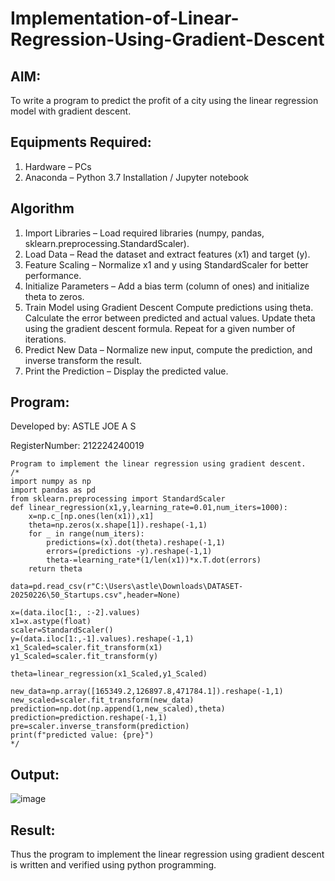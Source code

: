 # Implementation-of-Linear-Regression-Using-Gradient-Descent

## AIM:
To write a program to predict the profit of a city using the linear regression model with gradient descent.

## Equipments Required:
1. Hardware – PCs
2. Anaconda – Python 3.7 Installation / Jupyter notebook

## Algorithm
1. Import Libraries – Load required libraries (numpy, pandas, sklearn.preprocessing.StandardScaler).
2. Load Data – Read the dataset and extract features (x1) and target (y).
3. Feature Scaling – Normalize x1 and y using StandardScaler for better performance.
4. Initialize Parameters – Add a bias term (column of ones) and initialize theta to zeros.
5. Train Model using Gradient Descent
     Compute predictions using theta.
     Calculate the error between predicted and actual values.
     Update theta using the gradient descent formula.
     Repeat for a given number of iterations.
6. Predict New Data – Normalize new input, compute the prediction, and inverse transform the result.
7. Print the Prediction – Display the predicted value. 

## Program:

Developed by: ASTLE JOE A S

RegisterNumber:  212224240019

```
Program to implement the linear regression using gradient descent.
/*
import numpy as np
import pandas as pd
from sklearn.preprocessing import StandardScaler
def linear_regression(x1,y,learning_rate=0.01,num_iters=1000):
    x=np.c_[np.ones(len(x1)),x1]
    theta=np.zeros(x.shape[1]).reshape(-1,1)
    for _ in range(num_iters):
        predictions=(x).dot(theta).reshape(-1,1)
        errors=(predictions -y).reshape(-1,1)
        theta-=learning_rate*(1/len(x1))*x.T.dot(errors)
    return theta

data=pd.read_csv(r"C:\Users\astle\Downloads\DATASET-20250226\50_Startups.csv",header=None)

x=(data.iloc[1:, :-2].values)
x1=x.astype(float)
scaler=StandardScaler()
y=(data.iloc[1:,-1].values).reshape(-1,1)
x1_Scaled=scaler.fit_transform(x1)
y1_Scaled=scaler.fit_transform(y)

theta=linear_regression(x1_Scaled,y1_Scaled)

new_data=np.array([165349.2,126897.8,471784.1]).reshape(-1,1)
new_scaled=scaler.fit_transform(new_data)
prediction=np.dot(np.append(1,new_scaled),theta)
prediction=prediction.reshape(-1,1)
pre=scaler.inverse_transform(prediction)
print(f"predicted value: {pre}")
*/
```

## Output:
![image](https://github.com/user-attachments/assets/6553ef04-fd09-42a0-82f3-3e649eb6543f)



## Result:
Thus the program to implement the linear regression using gradient descent is written and verified using python programming.
